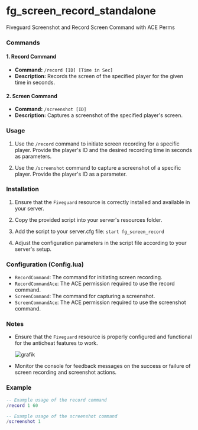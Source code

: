 # fg_screen_record_standalone
Fiveguard Screenshot and Record Screen Command with ACE Perms

### Commands

#### 1. Record Command

- **Command:** `/record [ID] [Time in Sec]`
- **Description:** Records the screen of the specified player for the given time in seconds.

#### 2. Screen Command

- **Command:** `/screenshot [ID]`
- **Description:** Captures a screenshot of the specified player's screen.

### Usage

1. Use the `/record` command to initiate screen recording for a specific player. Provide the player's ID and the desired recording time in seconds as parameters.

2. Use the `/screenshot` command to capture a screenshot of a specific player. Provide the player's ID as a parameter.

### Installation

1. Ensure that the `Fiveguard` resource is correctly installed and available in your server.

2. Copy the provided script into your server's resources folder.

3. Add the script to your server.cfg file: `start fg_screen_record`

4. Adjust the configuration parameters in the script file according to your server's setup.

### Configuration (Config.lua)

- `RecordCommand`: The command for initiating screen recording.
- `RecordCommandAce`: The ACE permission required to use the record command.
- `ScreenCommand`: The command for capturing a screenshot.
- `ScreenCommandAce`: The ACE permission required to use the screenshot command.

### Notes

- Ensure that the `Fiveguard` resource is properly configured and functional for the anticheat features to work.

  ![grafik](https://github.com/UnrealMexd0x/fg_screen_record/assets/118627448/07d4c095-79a9-4e3f-b755-69d19f045c0f)


- Monitor the console for feedback messages on the success or failure of screen recording and screenshot actions.

### Example

```lua
-- Example usage of the record command
/record 1 60

-- Example usage of the screenshot command
/screenshot 1
```
